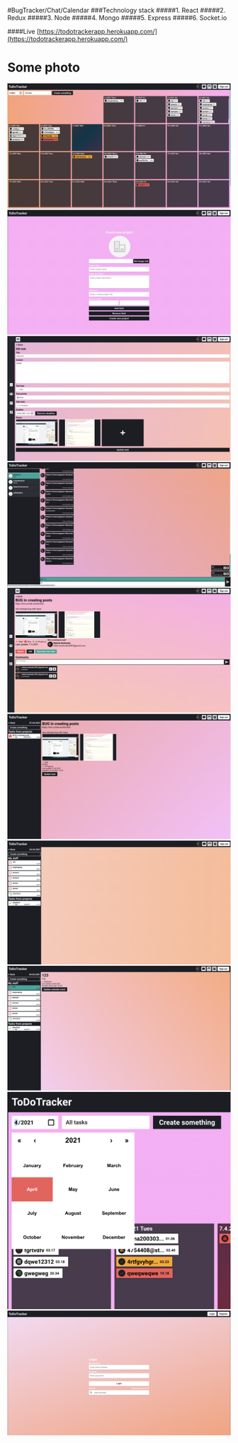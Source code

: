 #BugTracker/Chat/Calendar
###Technology stack
#####1. React
#####2. Redux
#####3. Node
#####4. Mongo
#####5. Express
#####6. Socket.io

####Live [https://todotrackerapp.herokuapp.com/](https://todotrackerapp.herokuapp.com/)


# Some photo

![](readme/1.png)
![](readme/2.png)
![](readme/3.png)
![](readme/4.png)
![](readme/5.png)
![](readme/6.png)
![](readme/7.png)
![](readme/8.png)
![](readme/9.png)
![](readme/10.png)



